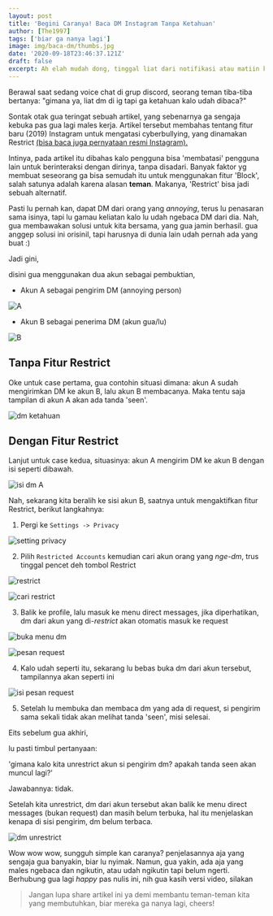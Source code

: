```yaml
---
layout: post
title: 'Begini Caranya! Baca DM Instagram Tanpa Ketahuan'
author: [The1997]
tags: ['biar ga nanya lagi']
image: img/baca-dm/thumbs.jpg
date: '2020-09-18T23:46:37.121Z'
draft: false
excerpt: Ah elah mudah dong, tinggal liat dari notifikasi atau matiin koneksi terus buka DM-nya. Bisa, tapi kalo DM-nya banyak, liat dari notifikasi ga akan cukup. Sedangkan kalo matiin koneksi, tanda 'seen' akan tetap muncul saat koneksi diaktifin lagi. Terus gimana?  
---
```



Berawal saat sedang voice chat di grup discord, seorang teman tiba-tiba bertanya: "gimana ya, liat dm di ig tapi ga ketahuan kalo udah dibaca?"

Sontak otak gua teringat sebuah artikel, yang sebenarnya ga sengaja kebuka pas gua lagi males kerja. Artikel tersebut membahas tentang fitur baru (2019) Instagram untuk mengatasi cyberbullying, yang dinamakan Restrict [(bisa baca juga pernyataan resmi Instagram).](https://about.instagram.com/blog/announcements/instagrams-commitment-to-lead-fight-against-online-bullying)

Intinya, pada artikel itu dibahas kalo pengguna bisa 'membatasi' pengguna lain untuk berinteraksi dengan dirinya, tanpa disadari. Banyak faktor yg membuat seseorang ga bisa semudah itu untuk menggunakan fitur 'Block', salah satunya adalah karena alasan **teman**. Makanya, 'Restrict' bisa jadi sebuah alternatif.

Pasti lu pernah kan, dapat DM dari orang yang _annoying_, terus lu penasaran sama isinya, tapi lu gamau keliatan kalo lu udah ngebaca DM dari dia. Nah, gua membawakan solusi untuk kita bersama, yang gua jamin berhasil. gua anggep solusi ini orisinil, tapi harusnya di dunia lain udah pernah ada yang buat :)

Jadi gini,

disini gua menggunakan dua akun sebagai pembuktian, 
- Akun A sebagai pengirim DM (annoying person)

![A](img/baca-dm/iga.jpg)

- Akun B sebagai penerima DM (akun gua/lu)

![B](img/baca-dm/igb.jpg)

## Tanpa Fitur Restrict

Oke untuk case pertama, gua contohin situasi dimana: akun A sudah mengirimkan DM ke akun B, lalu akun B membacanya. Maka tentu saja tampilan di akun A akan ada tanda 'seen'.

![dm ketahuan](img/baca-dm/dmketahuan.jpg)

## Dengan Fitur Restrict

Lanjut untuk case kedua, situasinya: akun A mengirim DM ke akun B dengan isi seperti dibawah.

![isi dm A](img/baca-dm/dm-dari-a.jpg)
 
Nah, sekarang kita beralih ke sisi akun B, 
saatnya untuk mengaktifkan fitur Restrict, berikut langkahnya:

1. Pergi ke `Settings -> Privacy`

![setting privacy](img/baca-dm/set-privacy.jpg)

2. Pilih `Restricted Accounts` kemudian cari akun orang yang _nge-dm_, trus tinggal pencet deh tombol Restrict

![restrict](img/baca-dm/restrict.jpg)

![cari restrict](img/baca-dm/cari-restrict.jpg)

3. Balik ke profile, lalu masuk ke menu direct messages, jika diperhatikan, dm dari akun yang di-_restrict_ akan otomatis masuk ke request

![buka menu dm](img/baca-dm/buka-menu-dm.jpg)

![pesan request](img/baca-dm/pesan-req.jpg)

4. Kalo udah seperti itu, sekarang lu bebas buka dm dari akun tersebut, tampilannya akan seperti ini

![isi pesan request](img/baca-dm/isi-pesan-req.jpg)

5. Setelah lu membuka dan membaca dm yang ada di request, si pengirim sama sekali tidak akan melihat tanda 'seen', misi selesai.

Eits sebelum gua akhiri,

lu pasti timbul pertanyaan:

'gimana kalo kita unrestrict akun si pengirim dm? apakah tanda seen akan muncul lagi?'

Jawabannya: tidak.

Setelah kita unrestrict, dm dari akun tersebut akan balik ke menu direct messages (bukan request) dan masih belum terbuka, hal itu menjelaskan kenapa di sisi pengirim, dm belum terbaca. 

![dm unrestrict](img/baca-dm/dm-unrestrict.jpg)

Wow wow wow, sungguh simple kan caranya? penjelasannya aja yang sengaja gua banyakin, biar lu nyimak. Namun, gua yakin, ada aja yang males ngebaca dan ngikutin, atau udah ngikutin tapi belum ngerti. Berhubung gua lagi _happy_ pas nulis ini, nih gua kasih versi video, silakan 


> Jangan lupa share artikel ini ya demi membantu teman-teman kita yang membutuhkan, biar mereka ga nanya lagi, cheers!
